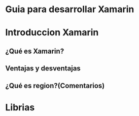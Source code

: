 # Guia para desarrollar Xamarin 

# Introduccion Xamarin 

## ¿Qué es Xamarin?

## Ventajas y desventajas

## ¿Qué es region?(Comentarios)

# Librias